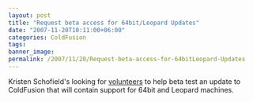 ```yaml
---
layout: post
title: "Request beta access for 64bit/Leopard Updates"
date: "2007-11-20T10:11:00+06:00"
categories: ColdFusion 
tags: 
banner_image: 
permalink: /2007/11/20/Request-beta-access-for-64bitLeopard-Updates
---
```


Kristen Schofield's looking for <a href="http://www.webbschofield.com/index.cfm/2007/11/19/Interested-in-CF-on-64-bit-or-Leopard">volunteers</a> to help beta test an update to ColdFusion that will contain support for 64bit and Leopard machines.